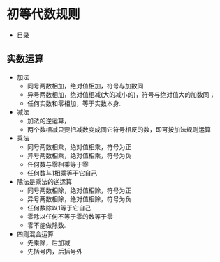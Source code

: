 # 初等代数规则
+ [目录](../README.md)
## 实数运算
+ 加法
    + 同号两数相加，绝对值相加，符号与加数同
    + 异号两数相加，绝对值相减(大的减小的)，符号与绝对值大的加数同；
    + 任何实数和零相加，等于实数本身.
+ 减法
    + 加法的逆运算，
    + 两个数相减只要把减数变成同它符号相反的数，即可按加法规则运算
+ 乘法
    + 同号两数相乘，绝对值相乘，符号为正
    + 异号两数相乘，绝对值相乘，符号为负 
    + 任何数与零相乘等于零
    + 任何数与1相乘等于它自己
+ 除法是乘法的逆运算
    + 同号两数相除，绝对值相除，符号为正
    + 异号两数相除，绝对值相除，符号为负
    + 任何数除以1等于它自己
    + 零除以任何不等于零的数等于零
    + 零不能做除数. 
+ 四则混合运算
    + 先乘除，后加减
    + 先括号内，后括号外
